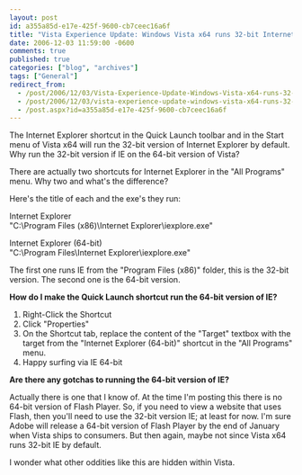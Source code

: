 ```yaml
---
layout: post
id: a355a85d-e17e-425f-9600-cb7ceec16a6f
title: "Vista Experience Update: Windows Vista x64 runs 32-bit Internet Explorer by Default"
date: 2006-12-03 11:59:00 -0600
comments: true
published: true
categories: ["blog", "archives"]
tags: ["General"]
redirect_from: 
  - /post/2006/12/03/Vista-Experience-Update-Windows-Vista-x64-runs-32-bit-Internet-Explorer-by-Default
  - /post/2006/12/03/vista-experience-update-windows-vista-x64-runs-32-bit-internet-explorer-by-default
  - /post.aspx?id=a355a85d-e17e-425f-9600-cb7ceec16a6f
---
```

<!-- more -->
<p>The Internet Explorer shortcut in the Quick Launch toolbar and in the Start menu of Vista x64 will run the 32-bit version of Internet Explorer by default. Why run the 32-bit version if IE on the 64-bit version of Vista?</p>
<p>There are actually two shortcuts for Internet Explorer in the "All Programs" menu. Why two and what's the difference?</p>
<p>Here's the title of each and the exe's they run:</p>
<p>Internet Explorer<br />"C:\Program Files (x86)\Internet Explorer\iexplore.exe"</p>
<p>Internet Explorer (64-bit)<br />"C:\Program Files\Internet Explorer\iexplore.exe"</p>
<p>The first one runs IE from the "Program Files (x86)" folder, this is the 32-bit version. The second one is the 64-bit version.</p>
<p><strong>How do I make the Quick Launch shortcut run the 64-bit version of IE?</strong></p>
<ol>
<li>Right-Click the Shortcut</li>
<li>Click "Properties"</li>
<li>On the Shortcut tab, replace the content of the "Target" textbox with the target from the "Internet Explorer (64-bit)" shortcut in the "All Programs" menu.</li>
<li>Happy surfing via IE 64-bit</li>
</ol>
<p><strong>Are there any gotchas to running the 64-bit version of IE?</strong></p>
<p>Actually there is one that I know of. At the time I'm posting this there is no 64-bit version of Flash Player. So, if you need to view a website that uses Flash, then you'll need to use the 32-bit version IE; at least for now. I'm sure Adobe will release a 64-bit version of Flash Player by the end of January when Vista ships to consumers. But then again, maybe not since Vista x64 runs 32-bit IE by default.</p>
<p>I wonder what other oddities like this are hidden within Vista.</p>
